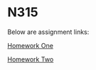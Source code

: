 # N315

Below are assignment links:

[Homework One](https://in-info-web4.informatics.iupui.edu/~kylperry/n315/homeworkOne/)

[Homework Two](https://in-info-web4.informatics.iupui.edu/~kylperry/n315/homeworkTwo/)
